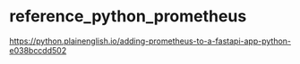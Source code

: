 # reference_python_prometheus


https://python.plainenglish.io/adding-prometheus-to-a-fastapi-app-python-e038bccdd502
